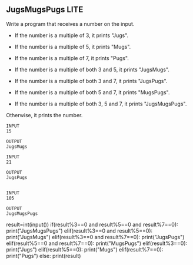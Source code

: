 ## JugsMugsPugs LITE
Write a program that receives a number on the input.
  - If the number is a multiple of 3, it prints "Jugs". 
  - If the number is a multiple of 5, it prints "Mugs".
  - If the number is a multiple of 7, it prints "Pugs".

  - If the number is a multiple of both 3 and 5, it prints "JugsMugs".
  - If the number is a multiple of both 3 and 7, it prints "JugsPugs".
  - If the number is a multiple of both 5 and 7, it prints "MugsPugs".
  - If the number is a multiple of both 3, 5 and 7, it prints "JugsMugsPugs".

Otherwise, it prints the number.

```
INPUT 
15

OUTPUT
JugsMugs

INPUT 
21

OUTPUT
JugsPugs


INPUT 
105

OUTPUT 
JugsMugsPugs

```

result=int(input())
if(result%3==0 and result%5==0 and result%7==0):
  print("JugsMugsPugs")
elif(result%3==0 and result%5==0):
  print("JugsMugs")
elif(result%3==0 and result%7==0):
  print("JugsPugs")
elif(result%5==0 and result%7==0):
  print("MugsPugs")
elif(result%3==0):
  print("Jugs")
elif(result%5==0):
  print("Mugs")
elif(result%7==0):
  print("Pugs")
else:
  print(result)

